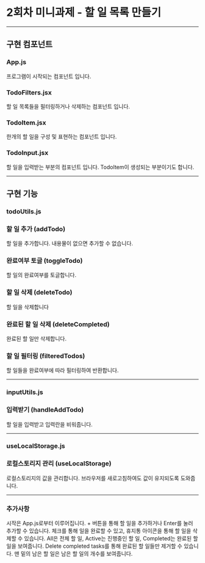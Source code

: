 # 2회차 미니과제 - 할 일 목록 만들기
---
## 구현 컴포넌트
### App.js
프로그램이 시작되는 컴포넌트 입니다.
### TodoFilters.jsx
할 일 목록들을 필터링하거나 삭제하는 컴포넌트 입니다.
### TodoItem.jsx
한개의 할 일을 구성 및 표현하는 컴포넌트 입니다.
### TodoInput.jsx
할 일을 입력받는 부분의 컴포넌트 입니다. TodoItem이 생성되는 부분이기도 합니다.


---
## 구현 기능
### todoUtils.js
### 할 일 추가 (addTodo)
할 일을 추가합니다. 내용물이 없으면 추가할 수 없습니다.
### 완료여부 토글 (toggleTodo)
할 일의 완료여부를 토글합니다.
### 할 일 삭제 (deleteTodo)
할 일을 삭제합니다
### 완료된 할 일 삭제 (deleteCompleted)
완료된 할 일만 삭제합니다.
### 할 일 필터링 (filteredTodos)
할 일들을 완료여부에 따라 필터링하여 반환합니다.

---
### inputUtils.js
### 입력받기 (handleAddTodo)
할 일을 입력받고 입력란을 비워줍니다.

---

### useLocalStorage.js
### 로컬스토리지 관리 (useLocalStorage)
로컬스토리지의 값을 관리합니다.
브라우저를 새로고침하여도 값이 유지되도록 도와줍니다.

---
### 추가사항
시작은 App.js로부터 이루어집니다.
\+ 버튼을 통해 할 일을 추가하거나 Enter를 눌러 추가할 수 있습니다.
체크를 통해 일을 완료할 수 있고, 휴지통 아이콘을 통해 할 일을 삭제할 수 있습니다.
All은 전체 할 일, Active는 진행중인 할 일, Completed는 완료된 할 일을 보여줍니다.
Delete completed tasks를 통해 완료된 할 일들만 제거할 수 있습니다. 
맨 밑의 남은 할 일은 남은 할 일의 개수를 보여줍니다.
